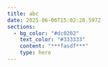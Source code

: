 ```yaml
---
title: abc
date: 2025-06-06T15:02:28.597Z
sections:
  - bg_color: "#dc0202"
    text_color: "#333333"
    content: "***f﻿asdf***"
    type: hero
---
```

